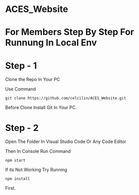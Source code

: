 # ACES_Website



# For Members Step By Step For Runnung In Local Env

# Step - 1

Clone the Repo In Your PC

Use Command

`git clone https://github.com/celcilin/ACES_Website.git`

Before Clone Install Git In Your PC.

# Step - 2 

Open The Folder In Visual Studio Code Or Any Code Editor

Then In Console Run Command

`npm start`

If its Not Working Try Running 

`npm install` 

First.

